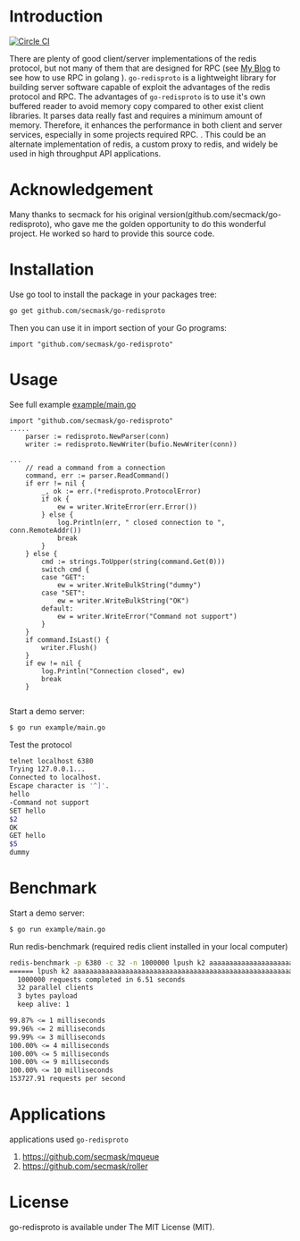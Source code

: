 # Introduction

[![Circle CI](https://circleci.com/gh/phuongdo/go-redisproto.svg?style=svg&circle-token=f008be1b378dbf91d68b4b43e0cd2cab97698afe)](https://circleci.com/gh/phuongdo/go-redisproto)


There are plenty of good client/server implementations of the redis protocol, but not many of them that are designed for RPC (see [My Blog](https://pdoviet.wordpress.com/2017/03/06/a-simple-api-using-protobuf-and-grpc/) to see how to use RPC in golang ).
`go-redisproto` is a lightweight library for building server software capable of exploit the advantages of the redis protocol and RPC.
The advantages of `go-redisproto` is to use it's own buffered reader to avoid memory copy compared to other exist client libraries.
It parses data really fast and requires a minimum amount of memory. Therefore, it enhances
the performance in both client and server services, especially in some projects required RPC. .
This could be an alternate implementation of redis, a custom proxy to redis, and widely be used in high throughput API applications.

# Acknowledgement
Many thanks to secmack for his original version(github.com/secmack/go-redisproto), who gave me the golden opportunity to do this wonderful project.
He worked so hard to provide this source code.

# Installation
Use go tool to install the package in your packages tree:
```bash
go get github.com/secmask/go-redisproto
```

Then you can use it in import section of your Go programs:
```golang
import "github.com/secmask/go-redisproto"
```

# Usage

See full example [example/main.go](example/main.go)
```golang
import "github.com/secmask/go-redisproto"
.....
    parser := redisproto.NewParser(conn)
    writer := redisproto.NewWriter(bufio.NewWriter(conn))

...
    // read a command from a connection
    command, err := parser.ReadCommand()
    if err != nil {
        _, ok := err.(*redisproto.ProtocolError)
        if ok {
            ew = writer.WriteError(err.Error())
        } else {
            log.Println(err, " closed connection to ", conn.RemoteAddr())
            break
        }
    } else {
        cmd := strings.ToUpper(string(command.Get(0)))
        switch cmd {
        case "GET":
            ew = writer.WriteBulkString("dummy")
        case "SET":
            ew = writer.WriteBulkString("OK")
        default:
            ew = writer.WriteError("Command not support")
        }
    }
    if command.IsLast() {
        writer.Flush()
    }
    if ew != nil {
        log.Println("Connection closed", ew)
        break
    }


```



Start a demo server:
```bash
$ go run example/main.go
````

Test the protocol
```bash
telnet localhost 6380
Trying 127.0.0.1...
Connected to localhost.
Escape character is '^]'.
hello
-Command not support
SET hello
$2
OK
GET hello
$5
dummy
```

# Benchmark
Start a demo server:
```bash
$ go run example/main.go
```

Run redis-benchmark (required redis client installed in your local computer)
```bash
redis-benchmark -p 6380 -c 32 -n 1000000 lpush k2 aaaaaaaaaaaaaaaaaaaaaaaaaaaaaaaaaaaaaaaaaaaaaaaaaaaaaaaaaaaaaaaaaaaaaaaaaaaa
====== lpush k2 aaaaaaaaaaaaaaaaaaaaaaaaaaaaaaaaaaaaaaaaaaaaaaaaaaaaaaaaaaaaaaaaaaaaaaaaaaaa ======
  1000000 requests completed in 6.51 seconds
  32 parallel clients
  3 bytes payload
  keep alive: 1

99.87% <= 1 milliseconds
99.96% <= 2 milliseconds
99.99% <= 3 milliseconds
100.00% <= 4 milliseconds
100.00% <= 5 milliseconds
100.00% <= 9 milliseconds
100.00% <= 10 milliseconds
153727.91 requests per second

```

# Applications
applications used `go-redisproto`

1. https://github.com/secmask/mqueue    
2. https://github.com/secmask/roller

# License
go-redisproto is available under The MIT License (MIT).

